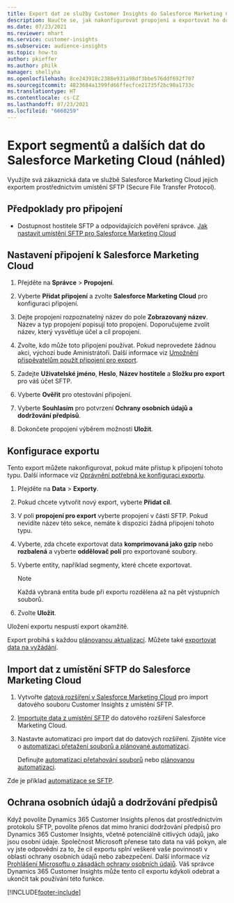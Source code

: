```yaml
---
title: Export dat ze služby Customer Insights do Salesforce Marketing Cloud
description: Naučte se, jak nakonfigurovat propojení a exportovat ho do Salesforce Marketing Cloud.
ms.date: 07/23/2021
ms.reviewer: mhart
ms.service: customer-insights
ms.subservice: audience-insights
ms.topic: how-to
author: pkieffer
ms.author: philk
manager: shellyha
ms.openlocfilehash: 8ce243918c2388e931a98df3bbe576ddf692f707
ms.sourcegitcommit: 4823684a1399fd66ffecfce21735f2bc90a1733c
ms.translationtype: HT
ms.contentlocale: cs-CZ
ms.lasthandoff: 07/23/2021
ms.locfileid: "6660259"
---
```

# <a name="export-segments-and-other-data-to-salesforce-marketing-cloud-preview"></a>Export segmentů a dalších dat do Salesforce Marketing Cloud (náhled)

Využijte svá zákaznická data ve službě Salesforce Marketing Cloud jejich exportem prostřednictvím umístění SFTP (Secure File Transfer Protocol).

## <a name="prerequisites-for-connection"></a>Předpoklady pro připojení

- Dostupnost hostitele SFTP a odpovídajících pověření správce. [Jak nastavit umístění SFTP pro Salesforce Marketing Cloud](https://help.salesforce.com/articleView?id=sf.mc_es_configure_enhanced_ftp.htm&type=5) 

## <a name="set-up-the-connection-to-salesforce-marketing-cloud"></a>Nastavení připojení k Salesforce Marketing Cloud

1. Přejděte na **Správce** > **Propojení**.

1. Vyberte **Přidat připojení** a zvolte **Salesforce Marketing Cloud** pro konfiguraci připojení.

1. Dejte propojení rozpoznatelný název do pole **Zobrazovaný název**. Název a typ propojení popisují toto propojení. Doporučujeme zvolit název, který vysvětluje účel a cíl propojení.

1. Zvolte, kdo může toto připojení používat. Pokud neprovedete žádnou akci, výchozí bude Aministrátoři. Další informace viz [Umožnění přispěvatelům použít připojení pro export](connections.md#allow-contributors-to-use-a-connection-for-exports).

1. Zadejte **Uživatelské jméno**, **Heslo**, **Název hostitele** a **Složku pro export** pro váš účet SFTP.

1. Vyberte **Ověřit** pro otestování připojení.

1. Vyberte **Souhlasím** pro potvrzení **Ochrany osobních údajů a dodržování předpisů**.

1. Dokončete propojení výběrem možnosti **Uložit**.

## <a name="configure-an-export"></a>Konfigurace exportu

Tento export můžete nakonfigurovat, pokud máte přístup k připojení tohoto typu. Další informace viz [Oprávnění potřebná ke konfiguraci exportu](export-destinations.md#set-up-a-new-export).

1. Přejděte na **Data** > **Exporty**.

1. Pokud chcete vytvořit nový export, vyberte **Přidat cíl**.

1. V poli **propojení pro export** vyberte propojení v části SFTP. Pokud nevidíte název této sekce, nemáte k dispozici žádná připojení tohoto typu.

1. Vyberte, zda chcete exportovat data **komprimovaná jako gzip** nebo **rozbalená** a vyberte **oddělovač polí** pro exportované soubory.

1. Vyberte entity, například segmenty, které chcete exportovat.

   > [!NOTE]
   > Každá vybraná entita bude při exportu rozdělena až na pět výstupních souborů. 

1. Zvolte **Uložit**.

Uložení exportu nespustí export okamžitě.

Export probíhá s každou [plánovanou aktualizací](system.md#schedule-tab). Můžete také [exportovat data na vyžádání](export-destinations.md#run-exports-on-demand). 

## <a name="import-customer-insights-data-from-sftp-location-to-salesforce-marketing-cloud"></a>Import dat z umístění SFTP do Salesforce Marketing Cloud

1. Vytvořte [datová rozšíření v Salesforce Marketing Cloud](https://help.salesforce.com/articleView?id=sf.mc_es_create_data_extension.htm&type=5) pro import datového souboru Customer Insights z umístění SFTP.

2. [Importujte data z umístění SFTP](https://help.salesforce.com/articleView?id=sf.mc_es_import_data_extension_classic.htm&type=5) do datového rozšíření Salesforce Marketing Cloud. 

3. Nastavte automatizaci pro import dat do datových rozšíření. Zjistěte více o [automatizaci přetažení souborů a plánované automatizaci](https://help.salesforce.com/articleView?id=sf.mc_as_triggered_automations.htm&type=5).

   Definujte [automatizaci přetahování souborů](https://help.salesforce.com/articleView?id=sf.mc_as_define_a_triggered_automation.htm&type=5) nebo [plánovanou automatizaci](https://help.salesforce.com/articleView?id=sf.mc_as_define_a_scheduled_automation.htm&type=5). 

Zde je příklad [automatizace se SFTP](https://help.salesforce.com/articleView?id=sf.mc_as_ftp_and_triggered_automation_scenario.htm&type=5).

## <a name="data-privacy-and-compliance"></a>Ochrana osobních údajů a dodržování předpisů

Když povolíte Dynamics 365 Customer Insights přenos dat prostřednictvím protokolu SFTP, povolíte přenos dat mimo hranici dodržování předpisů pro Dynamics 365 Customer Insights, včetně potenciálně citlivých údajů, jako jsou osobní údaje. Společnost Microsoft přenese tato data na váš pokyn, ale vy jste odpovědní za to, že cíl exportu splní veškeré vaše povinnosti v oblasti ochrany osobních údajů nebo zabezpečení. Další informace viz [Prohlášení Microsoftu o zásadách ochrany osobních údajů](https://go.microsoft.com/fwlink/?linkid=396732).
Váš správce Dynamics 365 Customer Insights může tento cíl exportu kdykoli odebrat a ukončit tak používání této funkce.

[!INCLUDE[footer-include](../includes/footer-banner.md)]
